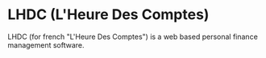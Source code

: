 # LHDC (L'Heure Des Comptes)

LHDC (for french "L'Heure Des Comptes") is a web based personal finance management software.